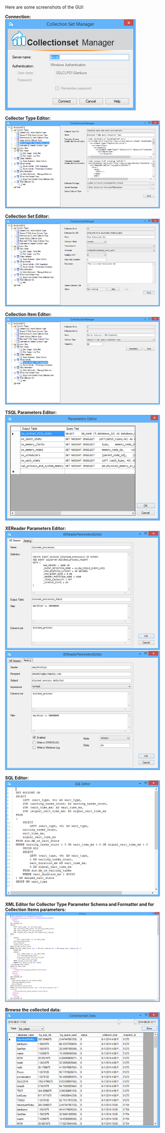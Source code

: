 Here are some screenshots of the GUI:

**Connection:**  
![](Home_Connect.png)

**Collector Type Editor:**  
![](Home_CollectorTypeEditor.png)

**Collection Set Editor:**  
![](Home_CollectionSetEditor.png)

**Collection Item Editor:**  
![](Home_CollectionItemEditor.png)

**TSQL Parameters Editor:**  
![](Home_ParametersEditor.png)

**XEReader Parameters Editor:**  
![](Home_XEReaderParametersEditor_1.png)
![](Home_XEReaderParametersEditor_2.png)

**SQL Editor:**  
![](Home_SQLEditor.png)

**XML Editor for Collector Type Parameter Schema and Formatter and for Collection Items parameters:**  
![](Home_XMLEditor.png)

**Browse the collected data:**  
![](Home_XEDataForm.png)